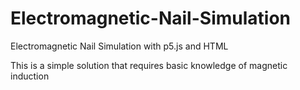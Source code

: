 # Electromagnetic-Nail-Simulation
Electromagnetic Nail Simulation with p5.js and HTML

This is a simple solution that requires basic knowledge of magnetic induction
